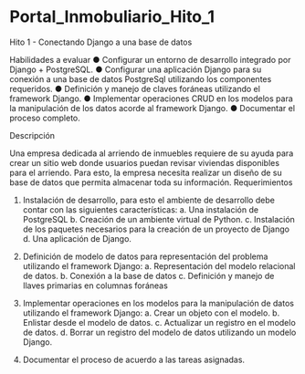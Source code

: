 # Portal_Inmobuliario_Hito_1

Hito 1 - Conectando Django a una base de datos

Habilidades a evaluar
● Configurar un entorno de desarrollo integrado por Django + PostgreSQL.
● Configurar una aplicación Django para su conexión a una base de datos PostgreSql utilizando los componentes requeridos.
● Definición y manejo de claves foráneas utilizando el framework Django.
● Implementar operaciones CRUD en los modelos para la manipulación de los datos acorde al framework Django.
● Documentar el proceso completo.

Descripción

Una empresa dedicada al arriendo de inmuebles requiere de su ayuda para crear un sitio web donde usuarios puedan revisar viviendas disponibles para el arriendo. Para esto, la empresa necesita realizar un diseño de su base de datos que permita almacenar toda su información.
Requerimientos

1. Instalación de desarrollo, para esto el ambiente de desarrollo debe contar con las siguientes características:
a. Una instalación de PostgreSQL
b. Creación de un ambiente virtual de Python.
c. Instalación de los paquetes necesarios para la creación de un proyecto de Django
d. Una aplicación de Django.

2. Definición de modelo de datos para representación del problema utilizando el framework Django:
a. Representación del modelo relacional de datos.
b. Conexión a la base de datos
c. Definición y manejo de llaves primarias en columnas foráneas

3. Implementar operaciones en los modelos para la manipulación de datos utilizando el framework Django:
a. Crear un objeto con el modelo.
b. Enlistar desde el modelo de datos.
c. Actualizar un registro en el modelo de datos.
d. Borrar un registro del modelo de datos utilizando un modelo Django.

4. Documentar el proceso de acuerdo a las tareas asignadas.